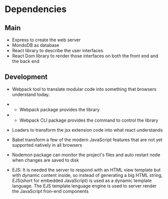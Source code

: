 # Dependencies
## Main 
- Express to create the web server
- MondoDB as database
- React library to describe the user interfaces
- React Dom library to render those interfaces on both the front end and the back end

## Development
- Webpack tool to translate modular code into something that browsers understand today. 
- - Webpack package provides the library
- - Webpack CLI package provides the command to control the library

- Loaders to transform the jsx extension code into what react understands
- Babel transform a few of the modern JavaScript features that are not yet supported natively in all browsers

- Nodemon package can monitor the project's files and auto restart node when changes are saved to disk

- EJS: It is needed the server to respond with an HTML view template but with dynamic content inside, so instead of generating a big HTML string, EJS(short for embedded JavaScript) is used as a dynamic template language. The EJS template lenguage engine is used to server render the JavaScript fron-end components